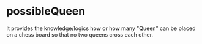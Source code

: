 # possibleQueen
It provides the knowledge/logics how or how many "Queen" can be placed on a chess board so that no two queens cross each other.
